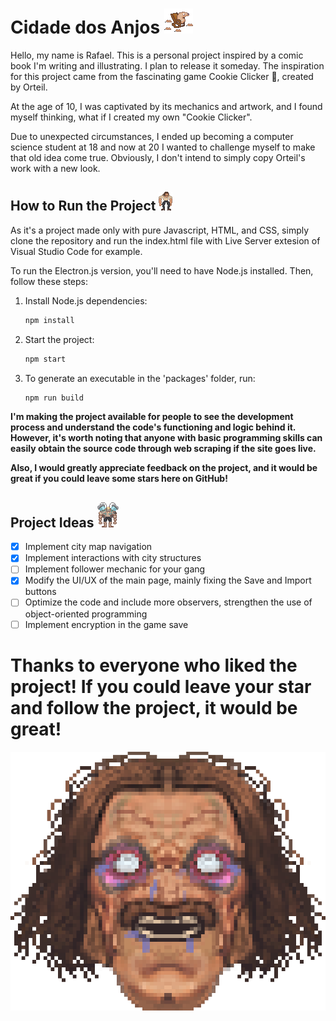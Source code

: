 
# Cidade dos Anjos ![Image](jogo/css/imagens//ratos.png)
Hello, my name is Rafael. This is a personal project inspired by a comic book I'm writing and illustrating. I plan to release it someday. The inspiration for this project came from the fascinating game Cookie Clicker 🍪, created by Orteil.

At the age of 10, I was captivated by its mechanics and artwork, and I found myself thinking, what if I created my own "Cookie Clicker".

Due to unexpected circumstances, I ended up becoming a computer science student at 18 and now at 20 I wanted to challenge myself to make that old idea come true. Obviously, I don't intend to simply copy Orteil's work with a new look.

## How to Run the Project ![Image](jogo/css/imagens//eu.png)

As it's a project made only with pure Javascript, HTML, and CSS, simply clone the repository and run the index.html file with Live Server extesion of Visual Studio Code for example.

To run the Electron.js version, you'll need to have Node.js installed. Then, follow these steps:

1. Install Node.js dependencies:
   ```bash
   npm install
   ```

2. Start the project:
   ```bash
   npm start
   ```

3. To generate an executable in the 'packages' folder, run:
   ```bash
   npm run build
   ```

**I'm making the project available for people to see the development process and understand the code's functioning and logic behind it. However, it's worth noting that anyone with basic programming skills can easily obtain the source code through web scraping if the site goes live.**

**Also, I would greatly appreciate feedback on the project, and it would be great if you could leave some stars here on GitHub!**

## Project Ideas ![Image](jogo/css/imagens//maromba.png)

 - [x] Implement city map navigation
 - [x] Implement interactions with city structures
 - [ ] Implement follower mechanic for your gang
 - [x] Modify the UI/UX of the main page, mainly fixing the Save and Import buttons
 - [ ] Optimize the code and include more observers, strengthen the use of object-oriented programming
 - [ ] Implement encryption in the game save

# Thanks to everyone who liked the project! If you could leave your star and follow the project, it would be great!
![Image](jogo/css/imagens/cabeca-soco-3grande.png)
